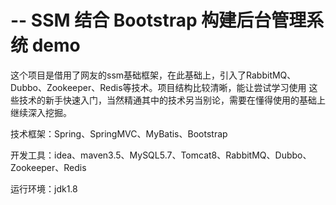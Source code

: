 #  -- SSM 结合 Bootstrap 构建后台管理系统 demo 

这个项目是借用了网友的ssm基础框架，在此基础上，引入了RabbitMQ、Dubbo、Zookeeper、Redis等技术。项目结构比较清晰，能让尝试学习使用
这些技术的新手快速入门，当然精通其中的技术另当别论，需要在懂得使用的基础上继续深入挖掘。

技术框架：Spring、SpringMVC、MyBatis、Bootstrap

开发工具：idea、maven3.5、MySQL5.7、Tomcat8、RabbitMQ、Dubbo、Zookeeper、Redis

运行环境：jdk1.8


